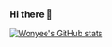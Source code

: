 ### Hi there 👋

[![Wonyee's GitHub stats](https://github-readme-stats.vercel.app/api?username=Chung-wonyee&show_icons=true&theme=graywhite&count_private=true)](https://github.com/anuraghazra/github-readme-stats)

<!--
**Chung-wonyee/Chung-wonyee** is a ✨ _special_ ✨ repository because its `README.md` (this file) appears on your GitHub profile.

Here are some ideas to get you started:

- 🔭 I’m currently working on ...
- 🌱 I’m currently learning ...
- 👯 I’m looking to collaborate on ...
- 🤔 I’m looking for help with ...
- 💬 Ask me about ...
- 📫 How to reach me: ...
- 😄 Pronouns: ...
- ⚡ Fun fact: ...
-->
